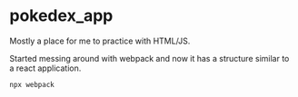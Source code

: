 # pokedex_app
Mostly a place for me to practice with HTML/JS.

Started messing around with webpack and now it has a structure similar to a react application.

    npx webpack
